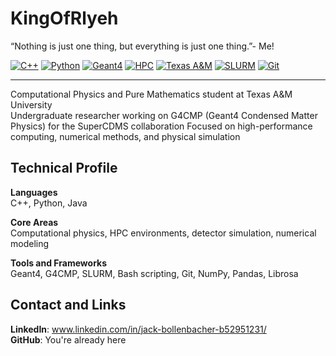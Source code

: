 # KingOfRlyeh

“Nothing is just one thing, but everything is just one thing.”- Me!

[![C++](https://img.shields.io/badge/C%2B%2B-00599C?style=flat&logo=c%2B%2B&logoColor=white)](https://isocpp.org/)
[![Python](https://img.shields.io/badge/Python-3776AB?style=flat&logo=python&logoColor=white)](https://www.python.org/)
[![Geant4](https://img.shields.io/badge/Geant4-Simulation-8A8A8A)](https://geant4.web.cern.ch/)
[![HPC](https://img.shields.io/badge/HPC-Batch_Computing-blue)](https://en.wikipedia.org/wiki/High-performance_computing)
[![Texas A&M](https://img.shields.io/badge/Texas%20A%26M-University-maroon)](https://www.tamu.edu/)
[![SLURM](https://img.shields.io/badge/SLURM-Job_Scheduler-lightgrey)](https://slurm.schedmd.com/)
[![Git](https://img.shields.io/badge/Git-Version_Control-F05032?logo=git&logoColor=white)](https://git-scm.com/)

---

Computational Physics and Pure Mathematics student at Texas A&M University  
Undergraduate researcher working on G4CMP (Geant4 Condensed Matter Physics) for the SuperCDMS collaboration
Focused on high-performance computing, numerical methods, and physical simulation

## Technical Profile

**Languages**  
C++, Python, Java

**Core Areas**  
Computational physics, HPC environments, detector simulation, numerical modeling

**Tools and Frameworks**  
Geant4, G4CMP, SLURM, Bash scripting, Git, NumPy, Pandas, Librosa

## Contact and Links

**LinkedIn**: www.linkedin.com/in/jack-bollenbacher-b52951231/   
**GitHub**: You're already here

